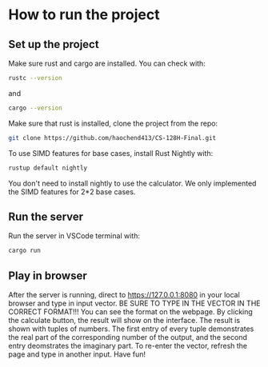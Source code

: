 # How to run the project

## Set up the project

Make sure rust and cargo are installed. You can check with:

```bash
rustc --version
```

and

```bash
cargo --version
```

Make sure that rust is installed, clone the project from the repo:

```bash
git clone https://github.com/haochend413/CS-128H-Final.git
```

To use SIMD features for base cases, install Rust Nightly with:

```bash
rustup default nightly
```

You don't need to install nightly to use the calculator. We only implemented the SIMD features for 2\*2 base cases.

## Run the server

Run the server in VSCode terminal with:

```bash
cargo run
```

## Play in browser

After the server is running, direct to https://127.0.0.1:8080 in your local browser and type in input vector. BE SURE TO TYPE IN THE VECTOR IN THE CORRECT FORMAT!!! You can see the format on the webpage. By clicking the calculate button, the result will show on the interface. The result is shown with tuples of numbers. The first entry of every tuple demonstrates the real part of the corresponding number of the output, and the second entry deomstrates the imaginary part. To re-enter the vector, refresh the page and type in another input. Have fun!
